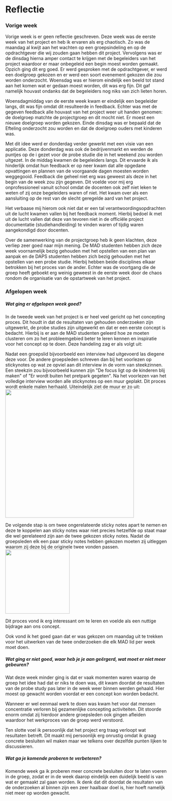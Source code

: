 Reflectie
==========

### Vorige week
Vorige week is er geen reflectie geschreven. Deze week was de eerste week van het project en heb ik ervaren als erg chaotisch. Zo was de maandag al kwijt aan het wachten op een groepsindeling en op de opdrachtgever die wij zouden gaan hebben dit project. Vervolgens was er de dinsdag hierna amper contact te krijgen met de begeleiders van het project waardoor er maar onbegeleid een begin moest worden gemaakt. Opzich ging dit erg goed. Er werd gesproken met de opdrachtgever, er werd een doelgroep gekozen en er werd een soort evenement gekozen die zou worden onderzocht. Woensdag was er hierom eindelijk een beeld tot stand aan het komen wat er gedaan moest worden, dit was erg fijn. Dit gaf namelijk houvast ondanks dat de begeleiders nog niks van zich lieten horen.

Woensdagmiddag van de eerste week kwam er eindelijk een begeleider langs, dit was fijn omdat dit resulteerde in feedback. Echter was met de gegeven feedback alle houvast van het project weer uit handen genomen: de doelgroep matchte de projectgroep en dit mocht niet. Er moest een nieuwe doelgroep worden gekozen. Einde dinsdag was er bepaald dat de Efteling onderzocht zou worden en dat de doelgroep ouders met kinderen was.

Met dit idee werd er donderdag verder gewerkt met een visie van een applicatie. Deze donderdag was ook de bedrijvenmarkt en werden de puntjes op de i gezet voor de probe studie die in het weekend zou worden uitgezet. In de middag kwamen de begeleiders langs. Dit ervaarde ik als hinderlijk omdat hun feedback er op neer kwam dat alle opgedane opvattingen en plannen van de voorgaande dagen moesten worden weggegooid. Feedback die geheel niet erg was geweest als deze in het begin van de week zou zijn gegeven. Dit voelde voor mij erg onprofessioneel vanuit school omdat de docenten ook zelf niet leken te weten of zij onze begeleiders waren of niet. Het kwam over als een aansluiting op de rest van de slecht geregelde aard van het project.

Het verbaase mij hierom ook niet dat er een tal verantwoordingsopdrachten uit de lucht kwamen vallen bij het feedback moment. Hierbij bedoel ik met uit de lucht vallen dat deze van tevoren niet in de officiële project documentatie (studiehandleiding) te vinden waren of tijdig waren aangekondigd door docenten. 

Over de samenwerking van de projectgroep heb ik geen klachten, deze verliep zeer goed naar mijn mening. De MAD studenten hebben zich deze week voornamelijk bezig gehouden met het opstellen van een plan van aanpak en de DAPS studenten hebben zich bezig gehouden met het opstellen van een probe studie. Hierbij hebben beide disciplines elkaar betrokken bij het proces van de ander. Echter was de voortgang die de groep heeft geboekt erg weinig geweest in de eerste week door de chaos rondom de organisatie van de opstartweek van het project.

### Afgelopen week

#####  Wat ging er afgelopen week goed?
In de tweede week van het project is er heel veel gericht op het concepting proces. Dit houdt in dat de resultaten van gehouden onderzoeken zijn uitgewerkt, de probe studies zijn uitgewerkt en dat er een eerste concept is bedacht. Hierbij is er aan de MAD studenten geleerd hoe ze moeten clusteren om zo het probleemgebied beter te leren kennen en inspiratie voor het concept op te doen. 
Deze handeling zag er als volgt uit:

Nadat een groepslid bijvoorbeeld een interview had uitgevoerd las diegene deze voor. De andere groepsleden schreven dan bij het voorlezen op stickynotes op wat ze opviel aan dit interview in de vorm van steekzinnen. Een steekzin zou bijvoorbeeld kunnen zijn "De focus ligt op de kinderen blij maken" of "Er wordt buiten het pretpark gegeten". Na het voorlezen van het volledige interview worden alle stickynotes op een muur geplakt. Dit proces wordt enkele malen herhaald. Uiteindelijk ziet de muur er zo uit:
<br><img src="https://i.imgur.com/UorSO9y.jpg" width="400" height="400"><br>

De volgende stap is om twee ongerelateerde sticky notes apart te nemen en deze te koppelen aan sticky notes waar niet precies hetzelfde op staat maar die wel gerelateerd zijn aan de twee gekozen sticky notes. Nadat de groepsleden elk een paar sticky notes hebben gekozen moeten zij uitleggen waarom zij deze bij de originele twee vonden passen. 
<br><img src="https://i.imgur.com/008Txlo.jpg" width="200" height="200"><br>

Dit proces vond ik erg interessant om te leren en voelde als een nuttige bijdrage aan ons concept. 

Ook vond ik het goed gaan dat er was gekozen om maandag uit te trekken voor het uitwerken van de twee onderzoeken die elk MAD lid per week moet doen.

#####  Wat ging er niet goed, waar heb je je aan geërgerd, wat moet er niet meer gebeuren?
Wat deze week minder ging is dat er vaak momenten waren waarop de groep het idee had dat er niks te doen was, dit kwam doordat de resultaten van de probe study pas later in de week weer binnen werden gehaald. Hier moest op gewacht worden voordat er een concept kon worden bedacht. 

Wanneer er wel eenmaal werk te doen was kwam het voor dat mensen concentratie verloren bij gezamenlijke concepting activiteiten. Dit stoorde enorm omdat zij hierdoor andere groepsleden ook gingen afleiden waardoor het werkproces van de groep werd verstoord.

Ten slotte voel ik persoonlijk dat het project erg traag verloopt wat resultaten betreft. Dit maakt mij persoonlijk erg onrustig omdat ik graag concrete besluiten wil maken maar we telkens over dezelfde punten lijken te discussieren. 
 
##### Wat ga je komende proberen te verbeteren?
Komende week ga ik proberen meer concrete besluiten door te laten voeren in de groep, zodat er in de week daarop eindelijk een duidelijk beeld is van wat er gemaakt zal gaan worden. Ik denk dat dit doordat de resultaten van de onderzoeken al binnen zijn een zeer haalbaar doel is, hier hoeft namelijk niet meer op worden gewacht. 

